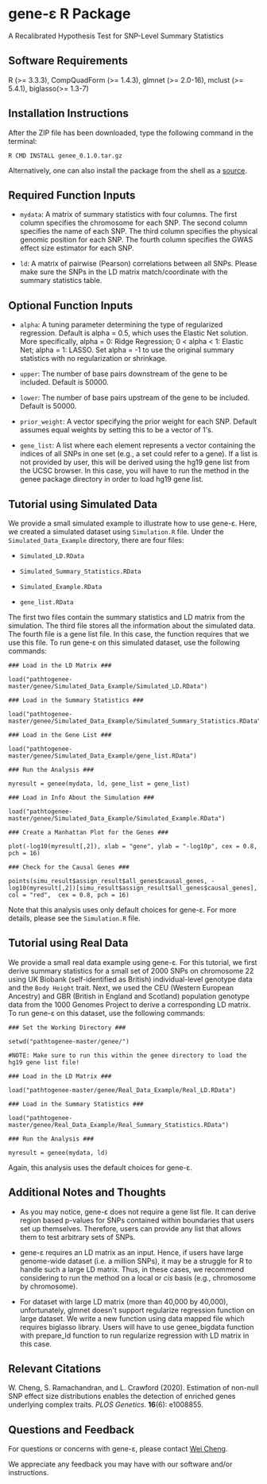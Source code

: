 # gene-ε R Package

A Recalibrated Hypothesis Test for SNP-Level Summary Statistics

## Software Requirements

R (>= 3.3.3), CompQuadForm (>= 1.4.3), glmnet (>= 2.0-16), mclust (>= 5.4.1), biglasso(>= 1.3-7)

## Installation Instructions

After the ZIP file has been downloaded, type the following command in the terminal:

    R CMD INSTALL genee_0.1.0.tar.gz

Alternatively, one can also install the package from the shell as a [source](http://cran.r-project.org/doc/manuals/r-release/R-admin.html#Installing-packages).

## Required Function Inputs

* `mydata`: A matrix of summary statistics with four columns. The first column specifies the chromosome for each SNP. The second column specifies the name of each SNP. The third column specifies the physical genomic position for each SNP. The fourth column specifies the GWAS effect size estimator for each SNP.

* `ld`: A matrix of pairwise (Pearson) correlations between all SNPs. Please make sure the SNPs in the LD matrix match/coordinate with the summary statistics table.

## Optional Function Inputs

* `alpha`: A tuning parameter determining the type of regularized regression. Default is alpha = 0.5, which uses the Elastic Net solution. More specifically, alpha = 0: Ridge Regression; 0 < alpha < 1: Elastic Net; alpha = 1: LASSO. Set alpha = -1 to use the original summary statistics with no regularization or shrinkage.

* `upper`: The number of base pairs downstream of the gene to be included. Default is 50000.

* `lower`: The number of base pairs upstream of the gene to be included. Default is 50000.

* `prior_weight`: A vector specifying the prior weight for each SNP. Default assumes equal weights by setting this to be a vector of 1's.

* `gene_list`: A list where each element represents a vector containing the indices of all SNPs in one set (e.g., a set could refer to a gene). If a list is not provided by user, this will be derived using the hg19 gene list from the UCSC browser. In this case, you will have to run the method in the genee package directory in order to load hg19 gene list.

## Tutorial using Simulated Data

We provide a small simulated example to illustrate how to use gene-ε. Here, we created a simulated dataset using `Simulation.R` file. Under the `Simulated_Data_Example` directory, there are four files:

* `Simulated_LD.RData`

* `Simulated_Summary_Statistics.RData`

* `Simulated_Example.RData`

* `gene_list.RData`

The first two files contain the summary statistics and LD matrix from the simulation. The third file stores all the information about the simulated data. The fourth file is a gene list file. In this case, the function requires that we use this file. To run gene-ε on this simulated dataset, use the following commands:

    ### Load in the LD Matrix ###
    
    load("pathtogenee-master/genee/Simulated_Data_Example/Simulated_LD.RData")
    
    ### Load in the Summary Statistics ###
    
    load("pathtogenee-master/genee/Simulated_Data_Example/Simulated_Summary_Statistics.RData")

    ### Load in the Gene List ###

    load("pathtogenee-master/genee/Simulated_Data_Example/gene_list.RData")

    ### Run the Analysis ###

    myresult = genee(mydata, ld, gene_list = gene_list)

    ### Load in Info About the Simulation ###
    
    load("pathtogenee-master/genee/Simulated_Data_Example/Simulated_Example.RData")

    ### Create a Manhattan Plot for the Genes ###

    plot(-log10(myresult[,2]), xlab = "gene", ylab = "-log10p", cex = 0.8, pch = 16)

    ### Check for the Causal Genes ###

    points(simu_result$assign_result$all_genes$causal_genes, -log10(myresult[,2])[simu_result$assign_result$all_genes$causal_genes], col = "red",  cex = 0.8, pch = 16)

Note that this analysis uses only default choices for gene-ε. For more details, please see the `Simulation.R` file.

## Tutorial using Real Data

We provide a small real data example using gene-ε. For this tutorial, we first derive summary statistics for a small set of 2000 SNPs on chromosome 22 using UK Biobank (self-identified as British) individual-level genotype data and the `Body Height` trait. Next, we used the CEU (Western European Ancestry) and GBR (British in England and Scotland) population genotype data from the 1000 Genomes Project to derive a corresponding LD matrix. To run gene-ε on this dataset, use the following commands:

    ### Set the Working Directory ###
    
    setwd("pathtogenee-master/genee/") 
    
    #NOTE: Make sure to run this within the genee directory to load the hg19 gene list file!

    ### Load in the LD Matrix ###

    load("pathtogenee-master/genee/Real_Data_Example/Real_LD.RData")

    ### Load in the Summary Statistics ###
    
    load("pathtogenee-master/genee/Real_Data_Example/Real_Summary_Statistics.RData")
    
    ### Run the Analysis ###

    myresult = genee(mydata, ld)

Again, this analysis uses the default choices for gene-ε.

## Additional Notes and Thoughts

* As you may notice, gene-ε does not require a gene list file. It can derive region based p-values for  SNPs contained within boundaries that users set up themselves. Therefore, users can provide any list that allows them to test arbitrary sets of SNPs.

* gene-ε requires an LD matrix as an input. Hence, if users have large genome-wide dataset (i.e. a million SNPs), it may be a struggle for R to handle such a large LD matrix. Thus, in these cases, we recommend considering to run the method on a local or *cis* basis (e.g., chromosome by chromosome).

* For dataset with large LD matrix (more than 40,000 by 40,000), unfortunately, glmnet doesn't support regularize regression function on large dataset. We write a new function using data mapped file which requires biglasso library. Users will have to use genee_bigdata function with prepare_ld function to run regularize regression with LD matrix in this case. 

## Relevant Citations

W. Cheng, S. Ramachandran, and L. Crawford (2020). Estimation of non-null SNP effect size distributions enables the detection of enriched genes underlying complex traits. _PLOS Genetics_. **16**(6): e1008855.

## Questions and Feedback
For questions or concerns with gene-ε, please contact [Wei Cheng](mailto:wei_cheng1@brown.edu).

We appreciate any feedback you may have with our software and/or instructions.
